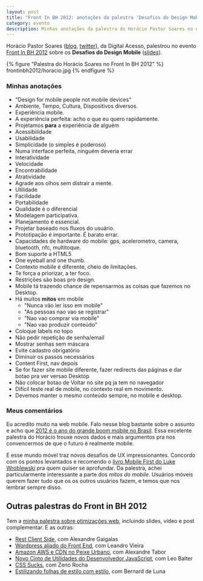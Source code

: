 ```yaml
---
layout: post
title: "Front In BH 2012: anotações da palestra 'Desafios do Design Mobile' do Horácio Soares"
category: evento
description: Minhas anotações da palestra do Horácio Pastor Soares no evento Front in BH 2012
---
```


Horácio Pastor Soares ([blog](http://horaciosoares.blogspot.com.br/), [twitter](https://twitter.com/horaciosoares)), da Digital Acesso, palestrou no evento [Front In BH 2012](http://www.frontinbh.com.br/) sobre os **Desafios do Design Mobile** ([slides](http://www.slideshare.net/horacio.soares/frontinbh-os-dasafios-do-desagin-mobile)).

{% figure "Palestra do Horácio Soares no Front In BH 2012" %}
	frontinbh2012/horacio.jpg
{% endfigure %}

### Minhas anotações

* "Design for mobile people not mobile devices"
* Ambiente, Tempo, Cultura, Dispositivos diversos.
* Experiência mobile.
* A experiência perfeita: acho o que eu quero rapidamente.
* Projetamos **para** a experiência de alguém
* Acessibilidade
* Usabilidade
* Simplicidade (o simples é poderoso)
* Numa interface perfeita, ninguém deveria errar
* Interatividade
* Velocidade
* Encontrabilidade
* Atratividade
* Agrade aos olhos sem distrair a mente.
* Utilidade
* Facilidade
* Portabilidade
* Qualidade é o diferencial
* Modelagem participativa.
* Planejamento é essencial.
* Projetar baseado nos fluxos do usuário.
* Prototipação é importante. É barato errar.
* Capacidades de hardware do mobile: gps, acelerometro, camera, bluetooth, nfc, multitoque.
* Bom suporte a HTML5
* One eyeball and one thumb.
* Contexto mobile é diferente, cheio de limitações.
* Te força a priorizar, a ter foco.
* Restrições são boas pro design.
* Mobile tá trazendo chance de repensarmos as coisas que fazemos no Desktop.
* Há muitos **mitos** em mobile
	* "Nunca vão ler isso em mobile"
	* "As pessoas nao vao se registrar"
	* "Nao vao comprar via mobile"
	* "Nao vao produzir conteúdo"
* Coloque labels no topo
* Não pedir repetição de senha/email
* Mostrar senhas sem máscara
* Evite cadastro obrigatório
* Diminuir os passos necessários
* Content First, nav depois
* Se for fazer site mobile diferente, fazer redirects das páginas e dar botao pra ver versao Desktop
* Não colocar botao de Voltar no site pq ja tem no navegador
* Difícil teste real de mobile, no contexto real em movimento.
* Devemos manter o mesmo conteúdo sempre, no mobile e desktop.

### Meus comentários

Eu acredito muito na web mobile. Falo nesse blog bastante sobre o assunto e acho que [2012 é o ano do grande boom mobile no Brasil](http://blog.caelum.com.br/2012-e-o-ano-do-mercado-mobile-no-brasil/). Essa excelente palestra do Horácio trouxe novos dados e mais argumentos pra nos convencermos de que o futuro é realmente mobile.

E esse mundo móvel traz novos desafios de UX impressionantes. Concordo com os pontos levantados e recomendo o [livro Mobile First do Luke Wroblewski](/review-livro-mobile-first-luke-wroblewski/) pra quem quiser se aprofundar. Da palestra, achei particularmente interessante a parte dos *mitos do mobile*. Usuários móveis querem fazer tudo que os os outros usuários fazem, e temos que nos lembrar sempre disso.

## Outras palestras do Front in BH 2012

Tem a [minha palestra sobre otimizações web](/frontinbh-otimizacoes-web/), incluindo slides, vídeo e post complementar. E as outras:

* [Rest Client Side](/front-in-bh-rest-client-side-alexandre-gaigalas/), com Alexandre Gaigalas
* [Wordpress aliado do Front End](/front-in-bh-wordpress-leandro-vieira/), com Leandro Vieira
* [Amazon AWS e CDN no Peixe Urbano](/front-in-bh-peixe-urbano-amazon-cdn-alexandre-tabor/), com Alexandre Tabor
* [Novo Cinto de Utilidades do Desenvolvedor JavaScript](/front-in-bh-novidades-mozilla-leo-balter/), com Leo Balter
* [CSS Sucks](/front-in-bh-css-sucks-zeno-rocha/), com Zeno Rocha
* [Estilizando folhas de estilo com estilo](/front-in-bh-estilizando-css-com-estilo-bernard-de-luna/), com Bernard de Luna




